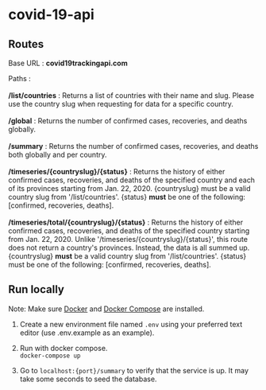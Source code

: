 # covid-19-api

## Routes

Base URL : <b>covid19trackingapi.com</b>

Paths : <br><br>
<b>/list/countries</b> : Returns a list of countries with their name and slug. Please use the country slug when requesting for data for a specific country.<br><br>
<b>/global</b> : Returns the number of confirmed cases, recoveries, and deaths globally.<br><br>
<b>/summary</b> : Returns the number of confirmed cases, recoveries, and deaths both globally and per country.<br><br>
<b>/timeseries/{countryslug}/{status}</b> : Returns the history of either confirmed cases, recoveries, and deaths of the 
specified country and each of its provinces starting from Jan. 22, 2020. {countryslug} must be a valid country slug from '/list/countries'. 
{status} <b>must</b> be one of the following: [confirmed, recoveries, deaths].<br><br>
<b>/timeseries/total/{countryslug}/{status}</b> : Returns the history of either confirmed cases, recoveries, and deaths 
of the specified country starting from Jan. 22, 2020. Unlike '/timeseries/{countryslug}/{status}', this route does not return a country's provinces. 
Instead, the data is all summed up. {countryslug} <b>must</b> be a valid country slug from '/list/countries'. {status} must be one of the following: [confirmed, recoveries, deaths].
## Run locally

Note: Make sure [Docker](https://docs.docker.com/engine/install/) and [Docker Compose](https://docs.docker.com/compose/install/) are installed.

1. Create a new environment file named `.env` using your preferred text editor  (use .env.example as an example).

2. Run with docker compose. <br>
`docker-compose up`

3. Go to `localhost:{port}/summary` to verify that the service is up. It may take some seconds to seed the database.
